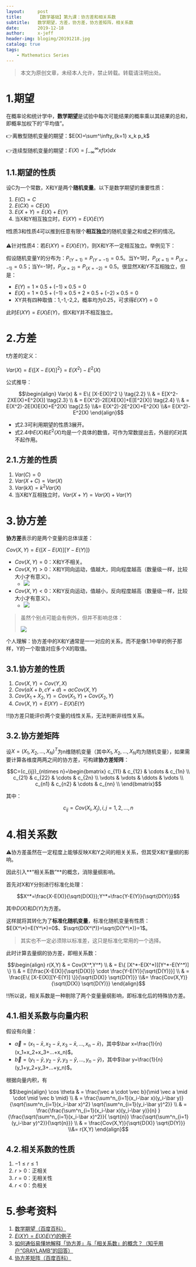 ```yaml
---
layout:     post
title:      【数学基础】第九课：协方差和相关系数
subtitle:   数学期望，方差，协方差，协方差矩阵，相关系数
date:       2019-12-18
author:     x-jeff
header-img: blogimg/20191218.jpg
catalog: true
tags:
    - Mathematics Series
---  
```

>本文为原创文章，未经本人允许，禁止转载。转载请注明出处。

# 1.期望

在概率论和统计学中，**数学期望**是试验中每次可能结果的概率乘以其结果的总和，即概率加权下的“平均值”。

👉离散型随机变量的期望：$E(X)=\sum^\infty_{k=1} x_k p_k$

👉连续型随机变量的期望：$E(X)=\int^\infty _{-\infty}xf(x)dx$

## 1.1.期望的性质

设C为一个常数，X和Y是两个**随机变量**。以下是数学期望的重要性质：

1. $E(C)=C$
2. $E(CX)=CE(X)$
3. $E(X+Y)=E(X)+E(Y)$
4. 当X和Y相互独立时，$E(XY)=E(X)E(Y)$

❗️性质3和性质4可以推到任意有限个**相互独立**的随机变量之和或之积的情况。

⚠️针对性质4：若$E(XY)=E(X)E(Y)$，则X和Y不一定相互独立。举例见下：

假设随机变量Y的分布为：$P_{(Y=1)}=P_{(Y=-1)}=0.5$。当Y=1时，$P_{(X=1)}=P_{(X=-1)}=0.5$；当Y=-1时，$P_{(X=2)}=P_{(X=-2)}=0.5$。很显然X和Y不互相独立，但是：

* $E(Y)=1\times 0.5+(-1)\times 0.5=0$
* $E(X)=1\times 0.5+(-1)\times 0.5+2\times 0.5+(-2)\times 0.5=0$
* XY共有四种取值：1,-1,-2,2，概率均为0.25，可求得$E(XY)=0$

此时$E(XY)=E(X)E(Y)$，但X和Y并不相互独立。

# 2.方差

❗️方差的定义：

$Var(X)=E\{ [X-E(X)]^2 \}=E(X^2)-E^2(X) \tag{2.1}$

公式推导：

$$\begin{align} Var(x) & = E\{ [X-E(X)]^2 \} \tag{2.2} \\ & = E[X^2-2XE(X)+E^2(X)] \tag{2.3} \\ & = E(X^2)-2E[XE(X)]+E[E^2(X)] \tag{2.4} \\ & = E(X^2)-2E(X)E(X)+E^2(X) \tag{2.5} \\&=  E(X^2)-2E^2(X)+E^2(X) \\&= E(X^2)-E^2(X) \end{align}$$

* 式2.3可利用期望的性质3展开。
* 式2.4中$E(X)$和$E^2(X)$均是一个具体的数值，可作为常数提出去，外层的$E$对其不起作用。

## 2.1.方差的性质

1. $Var(C)=0$
2. $Var(X+C)=Var(X)$
3. $Var(kX)=k^2Var(X)$
4. 当X和Y互相独立时，$Var(X+Y)=Var(X)+Var(Y)$

# 3.协方差

**协方差**表示的是两个变量的总体误差：

$Cov(X,Y)=E\{ [X-E(X)][Y-E(Y)] \}$

* $Cov(X,Y)=0$：X和Y不相关。
* $Cov(X,Y)>0$：X和Y同向运动，值越大，同向程度越高（数量级一样，比较大小才有意义）。
	* ![](https://xjeffblogimg.oss-cn-beijing.aliyuncs.com/BLOGIMG/BlogImage/MathematicsSeries/Lesson9/9x1.png)
* $Cov(X,Y)<0$：X和Y反向运动，值越小，反向程度越高（数量级一样，比较大小才有意义）。
	* ![](https://xjeffblogimg.oss-cn-beijing.aliyuncs.com/BLOGIMG/BlogImage/MathematicsSeries/Lesson9/9x2.png)

>虽然个别点可能会有例外，但并不影响总体：
>
>![](https://xjeffblogimg.oss-cn-beijing.aliyuncs.com/BLOGIMG/BlogImage/MathematicsSeries/Lesson9/9x3.png)

个人理解：协方差中的X和Y通常是一一对应的关系，而不是像1.1中举的例子那样，Y的一个取值对应多个X的取值。

## 3.1.协方差的性质

1. $Cov(X,Y)=Cov(Y,X)$
2. $Cov(aX+b,cY+d)=acCov(X,Y)$
3. $Cov(X_1+X_2,Y)=Cov(X_1,Y)+Cov(X_2,Y)$
4. $Cov(X,Y)=E(XY)-E(X)E(Y)$

‼️协方差只能评价两个变量的线性关系，无法判断非线性关系。

## 3.2.协方差矩阵

设$X=(X_1,X_2,...,X_N)^T$为n维随机变量（其中$X_1,X_2,...,X_N$均为随机变量），如果需要计算各维度两两之间的协方差，可构建**协方差矩阵**：

$$C=(c_{ij})_{n\times n}=\begin{bmatrix} c_{11} & c_{12} & \cdots & c_{1n} \\ c_{21} & c_{22} & \cdots & c_{2n} \\ \vdots & \vdots & \ddots & \vdots \\ c_{n1} & c_{n2} & \cdots & c_{nn} \\ \end{bmatrix}$$

其中：

$$c_{ij}=Cov(X_i,X_j),i,j=1,2,...,n$$

# 4.相关系数

⚠️协方差虽然在一定程度上能够反映X和Y之间的相关关系，但其受X和Y量纲的影响。

因此引入**“相关系数”**的概念，消除量纲影响。

首先对X和Y分别进行标准化处理：

$$X^*=\frac{X-E(X)}{\sqrt{D(X)}};Y^*=\frac{Y-E(Y)}{\sqrt{D(Y)}}$$

其中$D(X)$和$D(Y)$为方差。

这样就将其转化为了**标准化随机变量**，标准化随机变量有性质：$E(X^\*)=E(Y^\*)=0$、$\sqrt{D(X^\*)}=\sqrt{D(Y^\*)}=1$。

>其实也不一定必须除以标准差，这只是标准化常用的一个选择。

此时计算去量纲的协方差，即相关系数：

$$\begin{align} r(X,Y) & = Cov(X^*,Y^*) \\ & = E\{ [X^*-E(X^*)][Y^*-E(Y^*)] \} \\ & = E[\frac{X-E(X)}{\sqrt{D(X)}} \cdot \frac{Y-E(Y)}{\sqrt{D(Y)}}] \\ & = \frac{E\{ [X-E(X)][Y-E(Y)] \}}{\sqrt{D(X)} \sqrt{D(Y)}} \\&=  \frac{Cov(X,Y)}{\sqrt{D(X)} \sqrt{D(Y)}} \end{align}$$

‼️所以说，相关系数是一种剔除了两个变量量纲影响，即标准化后的特殊协方差。

## 4.1.相关系数与向量内积

假设有向量：

* $\vec{a}=(x_1-\bar x,x_2-\bar x,x_3-\bar x,...,x_n-\bar x)$，其中$\bar x=\frac{1}{n}(x_1+x_2+x_3+...+x_n)$。
* $\vec{b}=(y_1-\bar y,y_2-\bar y,y_3-\bar y,...,y_n-\bar y)$，其中$\bar y=\frac{1}{n}(y_1+y_2+y_3+...+y_n)$。

根据向量内积，有

$$\begin{align} \cos \theta & = \frac{\vec a \cdot \vec b}{\mid \vec a \mid \cdot \mid \vec b \mid} \\ & = \frac{\sum^n_{i=1}(x_i-\bar x)(y_i-\bar y)}{\sqrt{\sum^n_{i=1}(x_i-\bar x)^2} \sqrt{\sum^n_{i=1}(y_i-\bar y)^2}} \\ & = \frac{\frac{\sum^n_{i=1}(x_i-\bar x)(y_i-\bar y)}{n} }{\frac{\sqrt{\sum^n_{i=1}(x_i-\bar x)^2}}{ \sqrt{n}} \frac{\sqrt{\sum^n_{i=1}(y_i-\bar y)^2}}{\sqrt{n}}} \\ & = \frac{Cov(X,Y)}{\sqrt{D(X)} \sqrt{D(Y)}} \\&= r(X,Y) \end{align}$$

## 4.2.相关系数的性质

1. $-1\leqslant r \leqslant 1$
2. $r > 0$：正相关
3. $r = 0$：无相关性
4. $r < 0$：负相关

# 5.参考资料

1. [数学期望（百度百科）](https://baike.baidu.com/item/数学期望/5362790?fromtitle=期望&fromid=10318906&fr=aladdin#reference-[2]-295737-wrap)
2. [$E(XY)=E(X)E(Y)$的例子](https://www.zybang.com/question/621bb267d3348b9f58235fe356ddb512.html)
3. [如何通俗易懂地解释「协方差」与「相关系数」的概念？（知乎用户“GRAYLAMB”的回答）](https://www.zhihu.com/question/20852004)
4. [协方差矩阵（百度百科）](https://baike.baidu.com/item/协方差矩阵/9822183?fr=aladdin)